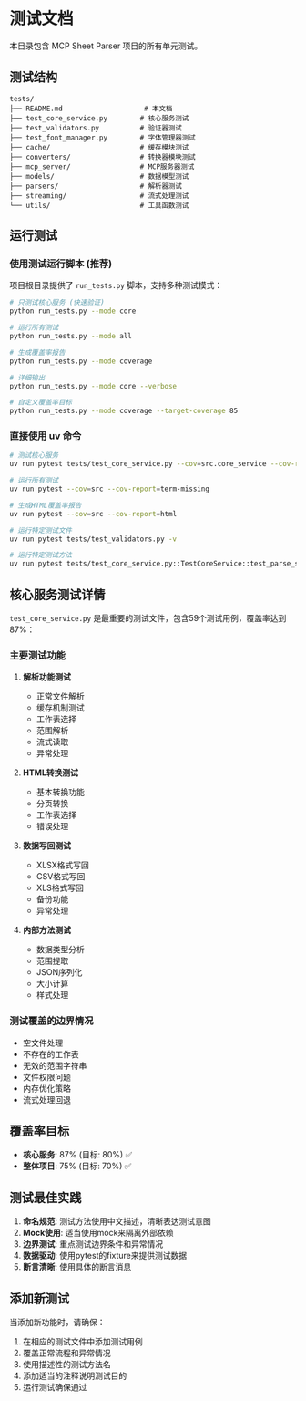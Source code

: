# 测试文档

本目录包含 MCP Sheet Parser 项目的所有单元测试。

## 测试结构

```
tests/
├── README.md                    # 本文档
├── test_core_service.py        # 核心服务测试 
├── test_validators.py          # 验证器测试
├── test_font_manager.py        # 字体管理器测试
├── cache/                      # 缓存模块测试
├── converters/                 # 转换器模块测试
├── mcp_server/                 # MCP服务器测试
├── models/                     # 数据模型测试
├── parsers/                    # 解析器测试
├── streaming/                  # 流式处理测试
└── utils/                      # 工具函数测试
```

## 运行测试

### 使用测试运行脚本 (推荐)

项目根目录提供了 `run_tests.py` 脚本，支持多种测试模式：

```bash
# 只测试核心服务 (快速验证)
python run_tests.py --mode core

# 运行所有测试
python run_tests.py --mode all

# 生成覆盖率报告
python run_tests.py --mode coverage

# 详细输出
python run_tests.py --mode core --verbose

# 自定义覆盖率目标
python run_tests.py --mode coverage --target-coverage 85
```

### 直接使用 uv 命令

```bash
# 测试核心服务 
uv run pytest tests/test_core_service.py --cov=src.core_service --cov-report=term-missing

# 运行所有测试
uv run pytest --cov=src --cov-report=term-missing

# 生成HTML覆盖率报告
uv run pytest --cov=src --cov-report=html

# 运行特定测试文件
uv run pytest tests/test_validators.py -v

# 运行特定测试方法
uv run pytest tests/test_core_service.py::TestCoreService::test_parse_sheet_normal -v
```

## 核心服务测试详情

`test_core_service.py` 是最重要的测试文件，包含59个测试用例，覆盖率达到87%：

### 主要测试功能

1. **解析功能测试**
   - 正常文件解析
   - 缓存机制测试
   - 工作表选择
   - 范围解析
   - 流式读取
   - 异常处理

2. **HTML转换测试**
   - 基本转换功能
   - 分页转换
   - 工作表选择
   - 错误处理

3. **数据写回测试**
   - XLSX格式写回
   - CSV格式写回
   - XLS格式写回
   - 备份功能
   - 异常处理

4. **内部方法测试**
   - 数据类型分析
   - 范围提取
   - JSON序列化
   - 大小计算
   - 样式处理

### 测试覆盖的边界情况

- 空文件处理
- 不存在的工作表
- 无效的范围字符串
- 文件权限问题
- 内存优化策略
- 流式处理回退

## 覆盖率目标

- **核心服务**: 87% (目标: 80%) ✅
- **整体项目**: 75% (目标: 70%) ✅

## 测试最佳实践

1. **命名规范**: 测试方法使用中文描述，清晰表达测试意图
2. **Mock使用**: 适当使用mock来隔离外部依赖
3. **边界测试**: 重点测试边界条件和异常情况
4. **数据驱动**: 使用pytest的fixture来提供测试数据
5. **断言清晰**: 使用具体的断言消息

## 添加新测试

当添加新功能时，请确保：

1. 在相应的测试文件中添加测试用例
2. 覆盖正常流程和异常情况
3. 使用描述性的测试方法名
4. 添加适当的注释说明测试目的
5. 运行测试确保通过
